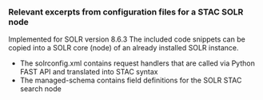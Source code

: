 ### Relevant excerpts from configuration files for a STAC SOLR node
Implemented for SOLR version 8.6.3
The included code snippets can be copied into a SOLR core (node) of an already installed SOLR instance.

- The solrconfig.xml contains request handlers that are called via Python FAST API and translated into STAC syntax
- The managed-schema contains field definitions for the SOLR STAC search node
